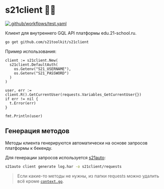# s21client 🍻🫃

[![.github/workflows/test.yaml](https://github.com/s21toolkit/s21client/actions/workflows/test.yaml/badge.svg)](https://github.com/s21toolkit/s21client/actions/workflows/test.yaml)

Клиент для внутреннего GQL API платформы edu.21-school.ru.

```sh
go get github.com/s21toolkit/s21client
```

Пример использования:

```golang
client := s21client.New(
  s21client.DefaultAuth(
    os.Getenv("S21_USERNAME"),
    os.Getenv("S21_PASSWORD")
  )
)

user, err := client.R().GetCurrentUser(requests.Variables_GetCurrentUser{})
if err != nil {
  t.Error(err)
}

fmt.Println(user)
```

## Генерация методов

Методы клиента генерируются автоматически на основе запросов платформы к бекенду.

Для генерации запросов используется [s21auto](https://github.com/s21toolkit/s21auto):

```sh
s21auto client generate log.har -o s21client/requests
```

> Если какие-то методы не нужны, из папки requests можно удалить всё кроме [`context.go`](/requests/context.go).
